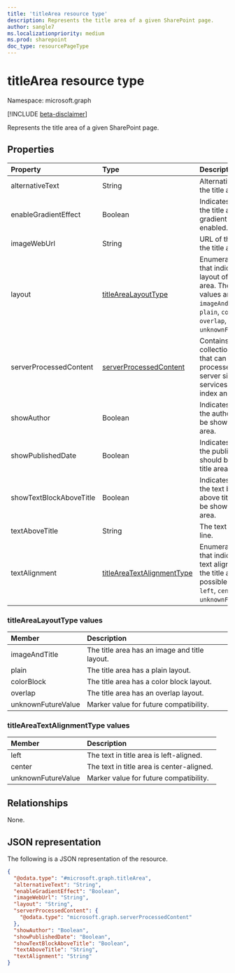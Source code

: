 ```yaml
---
title: 'titleArea resource type'
description: Represents the title area of a given SharePoint page.
author: sangle7
ms.localizationpriority: medium
ms.prod: sharepoint
doc_type: resourcePageType
---
```


# titleArea resource type

Namespace: microsoft.graph

[!INCLUDE [beta-disclaimer](../../includes/beta-disclaimer.md)]

Represents the title area of a given SharePoint page.

## Properties

| Property                | Type                                                                                      | Description                                                                                                                                                   |
| :---------------------- | :---------------------------------------------------------------------------------------- | :------------------------------------------------------------------------------------------------------------------------------------------------------------ |
| alternativeText         | String                                                                                    | Alternative text on the title area.                                                                                                                           |
| enableGradientEffect    | Boolean                                                                                   | Indicates whether the title area has a gradient effect enabled.                                                                                               |
| imageWebUrl                  | String                                                                                    | URL of the image in the title area.                                                                                                                           |
| layout                  | [titleAreaLayoutType](../resources/titlearea.md#titlearealayouttype-values)               | Enumeration value that indicates the layout of the title area. The possible values are: `imageAndTitle`, `plain`, `colorBlock`, `overlap`, `unknownFutureValue`. |
| serverProcessedContent | [serverProcessedContent](../resources/serverprocessedcontent.md) | Contains collections of data that can be processed by server side services like search index and link fixup. |
| showAuthor              | Boolean                                                                                   | Indicates whether the author should be shown in title area.                                                                                                  |
| showPublishedDate       | Boolean                                                                                   | Indicates whether the published date should be shown in title area.                                                                                           |
| showTextBlockAboveTitle | Boolean                                                                                   | Indicates whether the text block above title should be shown in title area.                                                                                   |
| textAboveTitle          | String                                                                                    | The text above title line.                                                                                                                                    |
| textAlignment           | [titleAreaTextAlignmentType](../resources/titlearea.md#titleareatextalignmenttype-values) | Enumeration value that indicates the text alignment of the title area. The possible values are: `left`, `center`, `unknownFutureValue`.                       |

### titleAreaLayoutType values

| Member             | Description                                   |
| :----------------- | :-------------------------------------------- |
| imageAndTitle      | The title area has an image and title layout. |
| plain              | The title area has a plain layout.            |
| colorBlock         | The title area has a color block layout.      |
| overlap            | The title area has an overlap layout.         |
| unknownFutureValue | Marker value for future compatibility.        |

### titleAreaTextAlignmentType values

| Member             | Description                               |
| :----------------- | :---------------------------------------- |
| left               | The text in title area is left-aligned.   |
| center             | The text in title area is center-aligned. |
| unknownFutureValue | Marker value for future compatibility.    |

## Relationships

None.

## JSON representation

The following is a JSON representation of the resource.

<!-- {
  "blockType": "resource",
  "@odata.type": "microsoft.graph.titleArea"
}
-->

```json
{
  "@odata.type": "#microsoft.graph.titleArea",
  "alternativeText": "String",
  "enableGradientEffect": "Boolean",
  "imageWebUrl": "String",
  "layout": "String",
  "serverProcessedContent": {
    "@odata.type": "microsoft.graph.serverProcessedContent"
  },
  "showAuthor": "Boolean",
  "showPublishedDate": "Boolean",
  "showTextBlockAboveTitle": "Boolean",
  "textAboveTitle": "String",
  "textAlignment": "String"
}
```

